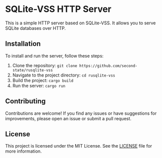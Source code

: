 # SQLite-VSS HTTP Server

This is a simple HTTP server based on SQLite-VSS. It allows you to serve SQLite databases over HTTP. 

## Installation

To install and run the server, follow these steps:

1. Clone the repository: `git clone https://github.com/second-state/rusqlite-vss`
2. Navigate to the project directory: `cd rusqlite-vss`
3. Build the project: `cargo build`
4. Run the server: `cargo run`

## Contributing

Contributions are welcome! If you find any issues or have suggestions for improvements, please open an issue or submit a pull request.

## License

This project is licensed under the MIT License. See the [LICENSE](./LICENSE) file for more information.
